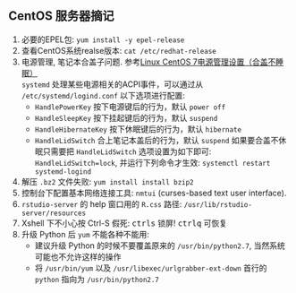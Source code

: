 ## CentOS 服务器摘记

1. 必要的EPEL包: `yum install -y epel-release`
1. 查看CentOS系统realse版本: `cat /etc/redhat-release`
1. 电源管理, 笔记本合盖子问题.
   参考[Linux CentOS 7电源管理设置（合盖不睡眠）](http://www.jianshu.com/p/f8f2692b1d7a)  
   `systemd` 处理某些电源相关的ACPI事件，可以通过从 `/etc/systemd/logind.conf`
   以下选项进行配置:
   - `HandlePowerKey` 按下电源键后的行为，默认 `power off`
   - `HandleSleepKey` 按下挂起键后的行为，默认 `suspend`
   - `HandleHibernateKey` 按下休眠键后的行为，默认 `hibernate`
   - `HandleLidSwitch` 合上笔记本盖后的行为，默认 `suspend`
   如果要合盖不休眠只需要把 `HandleLidSwitch` 选项设置为如下即可:
   `HandleLidSwitch=lock`, 并运行下列命令才生效:
   `systemctl restart systemd-logind`
1. 解压 `.bz2` 文件失败: `yum install install bzip2`
1. 控制台下配置基本网络连接工具: `nmtui` (curses-based text user interface).
1. `rstudio-server` 的 help 窗口用的 `R.css` 路径:
   `/usr/lib/rstudio-server/resources`
1. Xshell 下不小心按 Ctrl-S 假死: <kbd>ctrl</kbd><kbd>s</kbd> 锁屏!
   <kbd>ctrl</kbd><kbd>q</kbd> 可恢复
1. 升级 Python 后 `yum` 不能各种不能用:
   - 建议升级 Python 的时候不要覆盖原来的 `/usr/bin/python2.7`,
     当然系统可能也不允许这样的操作
   - 将 `/usr/bin/yum` 以及 `/usr/libexec/urlgrabber-ext-down`
     首行的 `python` 指向为 `/usr/bin/python2.7`
